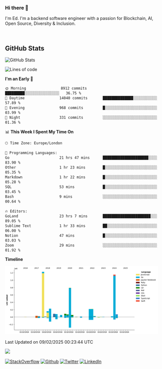 ### Hi there 👋
 I'm Ed. I'm a backend software engineer with a passion for Blockchain, AI, Open Source, Diversity & Inclusion.

<br />

<h2>GitHub Stats</h2>
<p><img src="https://github-readme-stats.vercel.app/api?username=echarrod&amp;show_icons=true" alt="GitHub Stats"></p>

<!--START_SECTION:waka-->
![Lines of code](https://img.shields.io/badge/From%20Hello%20World%20I%27ve%20Written-4.6%20million%20lines%20of%20code-blue)

**I'm an Early 🐤** 

```text
🌞 Morning                8912 commits        █████████░░░░░░░░░░░░░░░░   36.75 % 
🌆 Daytime                14040 commits       ██████████████░░░░░░░░░░░   57.89 % 
🌃 Evening                968 commits         █░░░░░░░░░░░░░░░░░░░░░░░░   03.99 % 
🌙 Night                  331 commits         ░░░░░░░░░░░░░░░░░░░░░░░░░   01.36 % 
```


📊 **This Week I Spent My Time On** 

```text
🕑︎ Time Zone: Europe/London

💬 Programming Languages: 
Go                       21 hrs 47 mins      █████████████████████░░░░   83.90 % 
Other                    1 hr 23 mins        █░░░░░░░░░░░░░░░░░░░░░░░░   05.35 % 
Markdown                 1 hr 22 mins        █░░░░░░░░░░░░░░░░░░░░░░░░   05.28 % 
SQL                      53 mins             █░░░░░░░░░░░░░░░░░░░░░░░░   03.45 % 
Bash                     9 mins              ░░░░░░░░░░░░░░░░░░░░░░░░░   00.64 % 

🔥 Editors: 
GoLand                   23 hrs 7 mins       ██████████████████████░░░   89.05 % 
Sublime Text             1 hr 33 mins        ██░░░░░░░░░░░░░░░░░░░░░░░   06.00 % 
Notion                   47 mins             █░░░░░░░░░░░░░░░░░░░░░░░░   03.03 % 
Zoom                     29 mins             ░░░░░░░░░░░░░░░░░░░░░░░░░   01.92 % 
```

**Timeline**

![Lines of Code chart](https://raw.githubusercontent.com/echarrod/echarrod/main/assets/bar_graph.png)


 Last Updated on 09/02/2025 00:23:44 UTC
<!--END_SECTION:waka-->

![](https://komarev.com/ghpvc/?username=echarrod)

<p>
<a href="https://stackoverflow.com/users/1014632/ech" target="_blank"><img alt="StackOverflow" src="https://img.shields.io/badge/-Stackoverflow-FE7A16?style=for-the-badge&logo=stack-overflow&logoColor=white" /></a> 
<a href="https://github.com/echarrod" target="_blank"><img alt="Github" src="https://img.shields.io/badge/GitHub-%2312100E.svg?&style=for-the-badge&logo=Github&logoColor=white" /></a> 
<a href="https://twitter.com/e_harrod" target="_blank"><img alt="Twitter" src="https://img.shields.io/badge/twitter-%231DA1F2.svg?&style=for-the-badge&logo=twitter&logoColor=white" /></a> 
<a href="https://www.linkedin.com/in/ed-harrod" target="_blank"><img alt="LinkedIn" src="https://img.shields.io/badge/linkedin-%230077B5.svg?&style=for-the-badge&logo=linkedin&logoColor=white" /></a>
